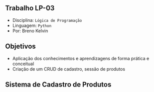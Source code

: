 ## Trabalho LP-03
- Disciplina: `Lógica de Programação`
- Linguagem: `Python`
- Por: Breno Kelvin

## Objetivos
- Aplicação dos conhecimentos e aprendizagens de forma prática e conceitual
- Criação de um CRUD de cadastro, sessão de produtos

## Sistema de Cadastro de Produtos

